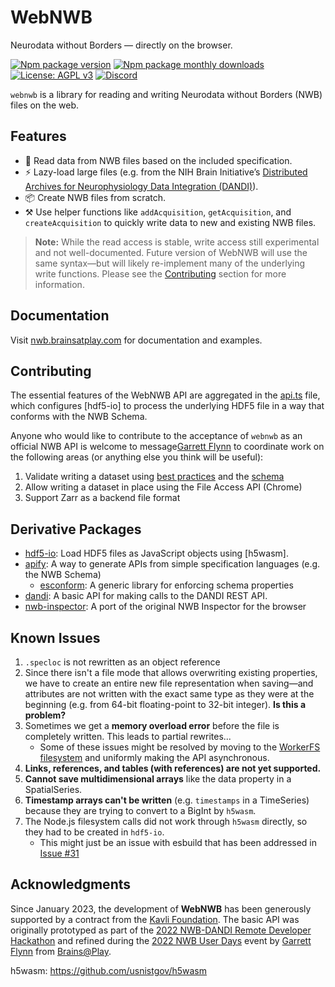 # WebNWB
Neurodata without Borders — directly on the browser.

[![Npm package version](https://badgen.net/npm/v/webnwb)](https://npmjs.com/package/webnwb)
[![Npm package monthly downloads](https://badgen.net/npm/dm/webnwb)](https://npmjs.ccom/package/webnwb)
[![License: AGPL v3](https://img.shields.io/badge/license-AGPL_v3-blue.svg)](https://www.gnu.org/licenses/agpl-3.0)
[![Discord](https://img.shields.io/badge/community-discord-7289da.svg?sanitize=true)](https://discord.gg/CDxskSh9ZB)

`webnwb` is a library for reading and writing Neurodata without Borders (NWB) files on the web.

## Features
- 🔬 Read data from NWB files based on the included specification.
- ⚡ Lazy-load large files (e.g. from the NIH Brain Initiative’s [Distributed Archives for Neurophysiology Data Integration (DANDI)](https://gui.dandiarchive.org/#/)).
- 📦 Create NWB files from scratch.
- ⚒️ Use helper functions like `addAcquisition`, `getAcquisition`, and `createAcquisition` to quickly write data to new and existing NWB files.

> **Note:** While the read access is stable, write access still experimental and not well-documented. Future version of WebNWB will use the same syntax—but will likely re-implement many of the underlying write functions. Please see the [Contributing](#contributing) section for more information.

## Documentation
Visit [nwb.brainsatplay.com](https://nwb.brainsatplay.com) for documentation and examples.

## Contributing
The essential features of the WebNWB API are aggregated in the [api.ts](./src/api.ts) file, which configures [hdf5-io] to process the underlying HDF5 file in a way that conforms with the NWB Schema.

Anyone who would like to contribute to the acceptance of `webnwb` as an official NWB API is welcome to message[Garrett Flynn](mailto:garrettmflynn@gmail) to coordinate work on the following areas (or anything else you think will be useful):

1. Validate writing a dataset using [best practices](https://www.nwb.org/best-practices/) and the [schema](https://nwb-schema.readthedocs.io/en/latest/format_description.html#nwbcontainer-nwbdata-nwbdatainterface-base-neurodata-types-for-containers-and-datasets)
2. Allow writing a dataset in place using the File Access API (Chrome)
3. Support Zarr as a backend file format

## Derivative Packages
- [hdf5-io](https://github.com/garrettmflynn/hdf5-io): Load HDF5 files as JavaScript objects using [h5wasm].
- [apify](./packages/apify/index.ts): A way to generate APIs from simple specification languages (e.g. the NWB Schema)
    - [esconform](https://github.com/garrettmflynn/esconform): A generic library for enforcing schema properties
- [dandi](./packages/dandi/index.ts): A basic API for making calls to the DANDI REST API.
- [nwb-inspector](./packages/nwbinspector/README.md): A port of the original NWB Inspector for the browser

## Known Issues
1. `.specloc` is not rewritten as an object reference
2. Since there isn't a file mode that allows overwriting existing properties, we have to create an entire new file representation when saving—and attributes are not written with the exact same type as they were at the beginning (e.g. from 64-bit floating-point to 32-bit integer). **Is this a problem?**
3. Sometimes we get a **memory overload error** before the file is completely written. This leads to partial rewrites...
    - Some of these issues might be resolved by moving to the [WorkerFS filesystem](https://github.com/usnistgov/h5wasm/issues/40#issuecomment-1336314071) and uniformly making the API asynchronous.
4. **Links, references, and tables (with references) are not yet supported.**
5. **Cannot save multidimensional arrays** like the data property in a SpatialSeries.
6. **Timestamp arrays can't be written** (e.g. `timestamps` in a TimeSeries) because they are trying to convert to a BigInt by `h5wasm`.
7. The Node.js filesystem calls did not work through `h5wasm` directly, so they had to be created in `hdf5-io`. 
    - This might just be an issue with esbuild that has been addressed in [Issue #31](https://github.com/usnistgov/h5wasm/issues/31)

## Acknowledgments
Since January 2023, the development of **WebNWB** has been generously supported by a contract from the [Kavli Foundation](https://kavlifoundation.org/). The basic API was originally prototyped as part of the [2022 NWB-DANDI Remote Developer Hackathon](https://neurodatawithoutborders.github.io/nwb_hackathons/HCK12_2022_Remote/) and refined during the [2022 NWB User Days](https://neurodatawithoutborders.github.io/nwb_hackathons/HCK13_2022_Janelia/) event by [Garrett Flynn](https://github.com/garrettmflynn) from [Brains@Play](https://github.com/brainsatplay).


h5wasm: https://github.com/usnistgov/h5wasm